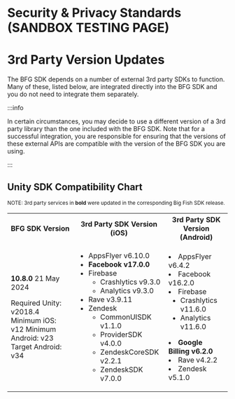 # Security & Privacy Standards (SANDBOX TESTING PAGE)

# 3rd Party Version Updates

The BFG SDK depends on a number of external 3rd party SDKs to function. Many of these, listed below, are integrated directly into the BFG SDK and you do not need to integrate them separately.

:::info 

In certain circumstances, you may decide to use a different version of a 3rd party library than the one included with the BFG SDK. Note that for a successful integration, you are responsible for ensuring that the versions of these external APIs are compatible with the version of the BFG SDK you are using.

:::

## Unity SDK Compatibility Chart 

<sup>NOTE: 3rd party services in <strong>bold</strong> were updated in the corresponding Big Fish SDK release.</sup>

<table>
  <tr>
    <th><strong>BFG SDK Version</strong></th>
    <th><strong>3rd Party SDK Version (iOS)</strong></th>
    <th><strong>3rd Party SDK Version (Android)</strong></th>
  </tr>
  <tr>
    <td>

**10.8.0**
21 May 2024

Required Unity: v2018.4
Minimum iOS: v12
Minimum Android: v23
Target Android: v34
    </td>
    <td>
- AppsFlyer v6.10.0
- **Facebook v17.0.0**
- Firebase
  - Crashlytics v9.3.0
  - Analytics v9.3.0
- Rave v3.9.11
- Zendesk
  - CommonUISDK v1.1.0
  - ProviderSDK v4.0.0
  - ZendeskCoreSDK v2.2.1
  - ZendeskSDK v7.0.0
    </li></ul></td>
    <td>
- AppsFlyer v6.4.2
- Facebook v16.2.0
- Firebase
  - Crashlytics v11.6.0
  - Analytics v11.6.0
- **Google Billing v6.2.0**
- Rave v4.2.2
- Zendesk v5.1.0
    </li></ul></td>
  </tr>
</table>

